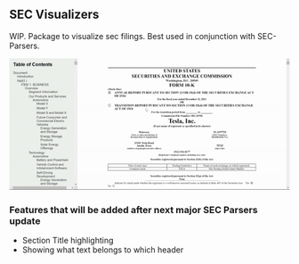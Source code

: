 ## SEC Visualizers
WIP. Package to visualize sec filings. Best used in conjunction with SEC-Parsers.

![Alt Text](assets/visualizer.gif)


### Features that will be added after next major SEC Parsers update
* Section Title highlighting
* Showing what text belongs to which header